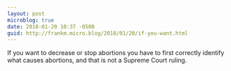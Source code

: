 ```yaml
---
layout: post
microblog: true
date: 2018-01-20 10:37 -0500
guid: http://frankm.micro.blog/2018/01/20/if-you-want.html
---
```

If you want to decrease or stop abortions you have to first correctly identify what causes abortions, and that is not a Supreme Court ruling. 

